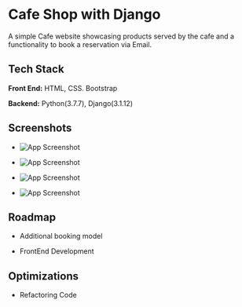 
# Cafe Shop with Django

A simple Cafe website showcasing products served by the cafe and a functionality to book a reservation via Email.
## Tech Stack

**Front End:** HTML, CSS. Bootstrap

**Backend:** Python(3.7.7), Django(3.1.12) 

  
## Screenshots

- ![App Screenshot](https://i.postimg.cc/4dXHzvTn/snap-4.jpg)

- ![App Screenshot](https://postimg.cc/G9Dp091Z)

- ![App Screenshot](https://postimg.cc/8J2PJgLK)

- ![App Screenshot](https://postimg.cc/N2RGRC4g)

  
## Roadmap

- Additional booking model

- FrontEnd Development

  
## Optimizations

- Refactoring Code
  